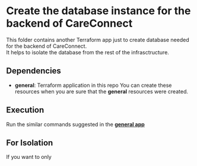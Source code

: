 # Create the database instance for the backend of CareConnect
This folder contains another Terraform app just to create database needed for the backend of CareConnect.<br/>
It helps to isolate the database from the rest of the infrasctructure. 

## Dependencies
- **general**: Terraform application in this repo
    You can create these resources when you are sure that the **general** resources were created.

## Execution
Run the similar commands suggested in the [**general app**](../general/README.md)

## For Isolation
If you want to only 